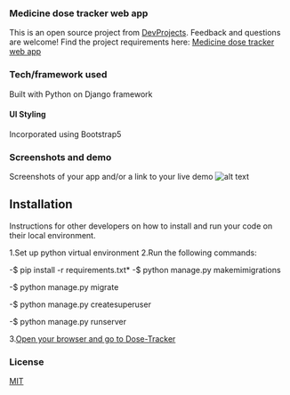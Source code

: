 ### Medicine dose tracker web app 

This is an open source project from [DevProjects](http://www.codementor.io/projects). Feedback and questions are welcome!
Find the project requirements here: [Medicine dose tracker web app ](https://www.codementor.io/projects/web/medicine-dose-tracker-b6evlas194)

### Tech/framework used
Built with Python on Django framework

#### UI Styling
Incorporated using Bootstrap5

### Screenshots and demo
Screenshots of your app and/or a link to your live demo
![alt text](media/dose.jpg)

## Installation
Instructions for other developers on how to install and run your code on their local environment.

1.Set up python virtual environment
2.Run the following commands:

  -$ pip install -r requirements.txt*
  -$ python manage.py makemimigrations

  -$ python manage.py migrate

  -$ python manage.py createsuperuser

  -$ python manage.py runserver

3.[Open your browser and go to Dose-Tracker](http://127.0.0.1/8000) 

### License
[MIT](https://choosealicense.com/licenses/mit/)

